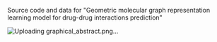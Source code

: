 Source code and data for "Geometric molecular graph representation learning model for drug-drug interactions prediction"

![Uploading graphical_abstract.png…]()
